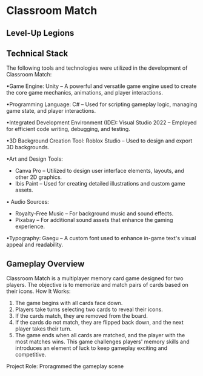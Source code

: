# Classroom Match

## Level-Up Legions

## Technical Stack
The following tools and technologies were utilized in the development of Classroom Match:

•Game Engine:
Unity – A powerful and versatile game engine used to create the core game mechanics, animations, and player interactions.

•Programming Language:
C# – Used for scripting gameplay logic, managing game state, and player interactions.

•Integrated Development Environment (IDE):
Visual Studio 2022 – Employed for efficient code writing, debugging, and testing.

•3D Background Creation Tool:
Roblox Studio – Used to design and export 3D backgrounds.

•Art and Design Tools:
 - Canva Pro – Utilized to design user interface elements, layouts, and other 2D graphics.
 - Ibis Paint – Used for creating detailed illustrations and custom game assets.

•	Audio Sources:
 - Royalty-Free Music – For background music and sound effects.
 - Pixabay – For additional sound assets that enhance the gaming experience.

•Typography:
Gaegu – A custom font used to enhance in-game text's visual appeal and readability.


## Gameplay Overview

Classroom Match is a multiplayer memory card game designed for two players. The objective is to memorize and match pairs of cards based on their icons.
How It Works:
1.	The game begins with all cards face down.
2.	Players take turns selecting two cards to reveal their icons.
3.	If the cards match, they are removed from the board.
4.	If the cards do not match, they are flipped back down, and the next player takes their turn.
5.	The game ends when all cards are matched, and the player with the most matches wins.
This game challenges players' memory skills and introduces an element of luck to keep gameplay exciting and competitive.


Project Role: Proragmmed the gameplay scene
